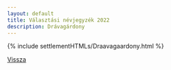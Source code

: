 ```yaml
---
layout: default
title: Választási névjegyzék 2022
description: Drávagárdony
---
```


{% include settlementHTMLs/Draavagaardony.html %}

[Vissza](../)